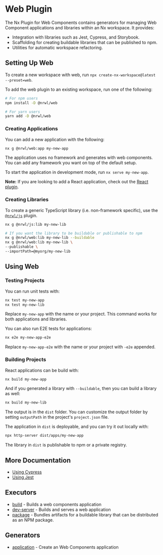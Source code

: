 # Web Plugin

The Nx Plugin for Web Components contains generators for managing Web Component applications and libraries within an Nx workspace. It provides:

- Integration with libraries such as Jest, Cypress, and Storybook.
- Scaffolding for creating buildable libraries that can be published to npm.
- Utilities for automatic workspace refactoring.

## Setting Up Web

To create a new workspace with web, run `npx create-nx-workspace@latest --preset=web`.

To add the web plugin to an existing workspace, run one of the following:

```bash
# For npm users
npm install -D @nrwl/web

# For yarn users
yarn add -D @nrwl/web
```

### Creating Applications

You can add a new application with the following:

```bash
nx g @nrwl/web:app my-new-app
```

The application uses no framework and generates with web components. You can add any framework you want on top of the default setup.

To start the application in development mode, run `nx serve my-new-app`.

**Note:** If you are looking to add a React application, check out the [React plugin](/react/overview).

### Creating Libraries

To create a generic TypeScript library (i.e. non-framework specific), use the [`@nrwl/js`](/js/overview) plugin.

```bash
nx g @nrwl/js:lib my-new-lib

# If you want the library to be buildable or publishable to npm
nx g @nrwl/web:lib my-new-lib --buildable
nx g @nrwl/web:lib my-new-lib \
--publishable \
--importPath=@myorg/my-new-lib
```

## Using Web

### Testing Projects

You can run unit tests with:

```bash
nx test my-new-app
nx test my-new-lib
```

Replace `my-new-app` with the name or your project. This command works for both applications and libraries.

You can also run E2E tests for applications:

```bash
nx e2e my-new-app-e2e
```

Replace `my-new-app-e2e` with the name or your project with `-e2e` appended.

### Building Projects

React applications can be build with:

```bash
nx build my-new-app
```

And if you generated a library with `--buildable`, then you can build a library as well:

```bash
nx build my-new-lib
```

The output is in the `dist` folder. You can customize the output folder by setting `outputPath` in the project's `project.json` file.

The application in `dist` is deployable, and you can try it out locally with:

```bash
npx http-server dist/apps/my-new-app
```

The library in `dist` is publishable to npm or a private registry.

## More Documentation

- [Using Cypress](/cypress/overview)
- [Using Jest](/cypress/overview)

## Executors

- [build](/web/build) - Builds a web components application
- [dev-server](/web/dev-server) - Builds and serves a web application
- [package](/web/package) - Bundles artifacts for a buildable library that can be distributed as an NPM package.

## Generators

- [application](/web/application) - Create an Web Components application
